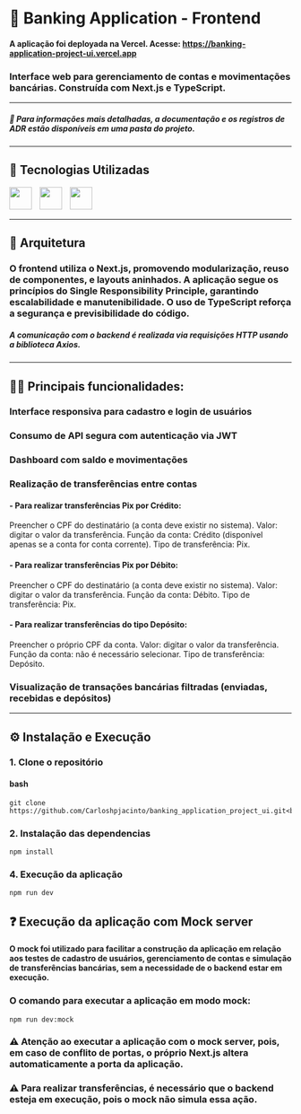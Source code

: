 # 🏦 Banking Application - Frontend

#### A aplicação foi deployada na Vercel. Acesse: https://banking-application-project-ui.vercel.app

### Interface web para gerenciamento de contas e movimentações bancárias. Construída com **Next.js** e **TypeScript**.

---

##### 📄 Para informações mais detalhadas, a documentação e os registros de ADR estão disponíveis em uma pasta do projeto.

---

## 🚀 Tecnologias Utilizadas

<div>
  <img src="https://cdn.jsdelivr.net/gh/devicons/devicon@latest/icons/nextjs/nextjs-original-wordmark.svg" width="40" height="40" style="margin-right: 10px;" />
  <img src="https://cdn.jsdelivr.net/gh/devicons/devicon@latest/icons/typescript/typescript-original.svg" width="40" height="40" style="margin-right: 10px;" />
  <img src="https://cdn.jsdelivr.net/gh/devicons/devicon@latest/icons/axios/axios-plain.svg" width="40" height="40" />
</div>

---

## 📁 Arquitetura  

### O frontend utiliza o **Next.js**, promovendo modularização, reuso de componentes, e layouts aninhados. A aplicação segue os princípios do **Single Responsibility Principle**, garantindo escalabilidade e manutenibilidade. O uso de **TypeScript** reforça a segurança e previsibilidade do código.

##### A comunicação com o backend é realizada via requisições HTTP usando a biblioteca **Axios**.

---

## 👨‍💻 Principais funcionalidades:

### Interface responsiva para cadastro e login de usuários
### Consumo de API segura com autenticação via JWT
### Dashboard com saldo e movimentações
### Realização de transferências entre contas

#### - Para realizar transferências Pix por Crédito:
Preencher o CPF do destinatário (a conta deve existir no sistema).
Valor: digitar o valor da transferência.
Função da conta: Crédito (disponível apenas se a conta for conta corrente).
Tipo de transferência: Pix.

#### - Para realizar transferências Pix por Débito:
Preencher o CPF do destinatário (a conta deve existir no sistema).
Valor: digitar o valor da transferência.
Função da conta: Débito.
Tipo de transferência: Pix.

#### - Para realizar transferências do tipo Depósito:
Preencher o próprio CPF da conta.
Valor: digitar o valor da transferência.
Função da conta: não é necessário selecionar.
Tipo de transferência: Depósito.

### Visualização de transações bancárias filtradas (enviadas, recebidas e depósitos)

---

## ⚙️ Instalação e Execução

### 1. Clone o repositório

#### bash

    git clone https://github.com/Carloshpjacinto/banking_application_project_ui.git<br>

### 2. Instalação das dependencias

    npm install

### 4. Execução da aplicação

    npm run dev

## ❓ Execução da aplicação com Mock server

#### O mock foi utilizado para facilitar a construção da aplicação em relação aos testes de cadastro de usuários, gerenciamento de contas e simulação de transferências bancárias, sem a necessidade de o backend estar em execução.

### O comando para executar a aplicação em modo mock:

    npm run dev:mock

### ⚠️ Atenção ao executar a aplicação com o mock server, pois, em caso de conflito de portas, o próprio Next.js altera automaticamente a porta da aplicação.

### ⚠️ Para realizar transferências, é necessário que o backend esteja em execução, pois o mock não simula essa ação.
